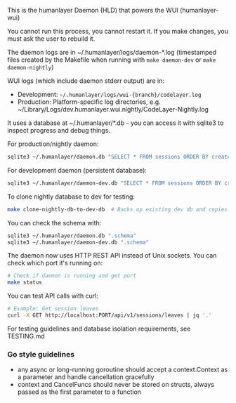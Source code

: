 This is the humanlayer Daemon (HLD) that powers the WUI (humanlayer-wui)

You cannot run this process, you cannot restart it. If you make changes, you must ask the user to rebuild it.

The daemon logs are in ~/.humanlayer/logs/daemon-*.log (timestamped files created by the Makefile when running with `make daemon-dev` or `make daemon-nightly`)

WUI logs (which include daemon stderr output) are in:
- Development: `~/.humanlayer/logs/wui-{branch}/codelayer.log`
- Production: Platform-specific log directories, e.g. ~/Library/Logs/dev.humanlayer.wui.nightly/CodeLayer-Nightly.log

It uses a database at ~/.humanlayer/*.db - you can access it with sqlite3 to inspect progress and debug things.

For production/nightly daemon:
```bash
sqlite3 ~/.humanlayer/daemon.db "SELECT * FROM sessions ORDER BY created_at DESC LIMIT 5;"
```

For development daemon (persistent database):
```bash
sqlite3 ~/.humanlayer/daemon-dev.db "SELECT * FROM sessions ORDER BY created_at DESC LIMIT 5;"
```

To clone nightly database to dev for testing:
```bash
make clone-nightly-db-to-dev-db  # Backs up existing dev db and copies nightly to dev
```

You can check the schema with:
```bash
sqlite3 ~/.humanlayer/daemon.db ".schema"
sqlite3 ~/.humanlayer/daemon-dev.db ".schema"
```


The daemon now uses HTTP REST API instead of Unix sockets. You can check which port it's running on:

```bash
# Check if daemon is running and get port
make status
```

You can test API calls with curl:

```bash
# Example: Get session leaves
curl -X GET http://localhost:PORT/api/v1/sessions/leaves | jq '.'
```


For testing guidelines and database isolation requirements, see TESTING.md


### Go style guidelines

- any async or long-running goroutine should accept a context.Context as a parameter and handle cancellation gracefully
- context and CancelFuncs should never be stored on structs, always passed as the first parameter to a function
